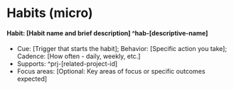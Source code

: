 # Habits (micro)
#### Habit: [Habit name and brief description]  ^hab-[descriptive-name]
- Cue: [Trigger that starts the habit]; Behavior: [Specific action you take]; Cadence: [How often - daily, weekly, etc.]
- Supports: ^prj-[related-project-id]
- Focus areas: [Optional: Key areas of focus or specific outcomes expected]
